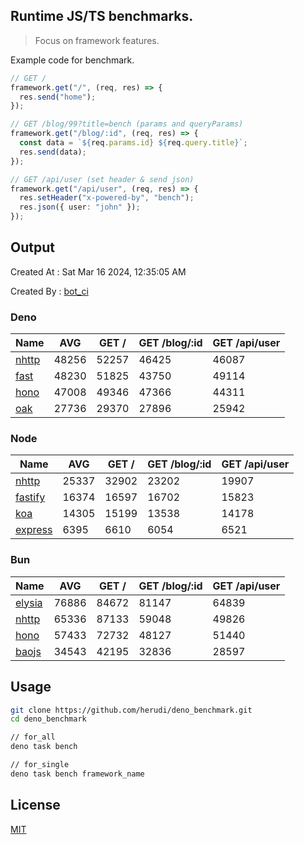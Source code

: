 ## Runtime JS/TS benchmarks.

> Focus on framework features.

Example code for benchmark.
```ts
// GET /
framework.get("/", (req, res) => {
  res.send("home");
});

// GET /blog/99?title=bench (params and queryParams)
framework.get("/blog/:id", (req, res) => {
  const data = `${req.params.id} ${req.query.title}`;
  res.send(data);
});

// GET /api/user (set header & send json)
framework.get("/api/user", (req, res) => {
  res.setHeader("x-powered-by", "bench");
  res.json({ user: "john" });
});
```

## Output
Created At : Sat Mar 16 2024, 12:35:05 AM

Created By : [bot_ci](https://github.com/herudi/deno_benchmarks/commits?author=github-actions%5Bbot%5D)


### Deno
|Name|AVG|GET /|GET /blog/:id|GET /api/user|
|----|----|----|----|----|
|[nhttp](https://github.com/nhttp/nhttp)|48256|52257|46425|46087|
|[fast](https://github.com/danteissaias/fast)|48230|51825|43750|49114|
|[hono](https://github.com/honojs/hono)|47008|49346|47366|44311|
|[oak](https://github.com/oakserver/oak)|27736|29370|27896|25942|
  


### Node
|Name|AVG|GET /|GET /blog/:id|GET /api/user|
|----|----|----|----|----|
|[nhttp](https://github.com/nhttp/nhttp)|25337|32902|23202|19907|
|[fastify](https://github.com/fastify/fastify)|16374|16597|16702|15823|
|[koa](https://github.com/koajs/koa)|14305|15199|13538|14178|
|[express](https://github.com/expressjs/express)|6395|6610|6054|6521|
  


### Bun
|Name|AVG|GET /|GET /blog/:id|GET /api/user|
|----|----|----|----|----|
|[elysia](https://github.com/elysiajs/elysia)|76886|84672|81147|64839|
|[nhttp](https://github.com/nhttp/nhttp)|65336|87133|59048|49826|
|[hono](https://github.com/honojs/hono)|57433|72732|48127|51440|
|[baojs](https://github.com/mattreid1/baojs)|34543|42195|32836|28597|
  



## Usage

```bash
git clone https://github.com/herudi/deno_benchmark.git
cd deno_benchmark

// for_all
deno task bench

// for_single
deno task bench framework_name
```

## License

[MIT](LICENSE)

